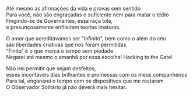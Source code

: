 Até mesmo as afirmações da vida e provas sem sentido  
Para você, não são engraçadas o suficiente nem para matar o tédio  
Fingindo-se de Governantes, essa raça tola,  
e presunçosamente enfileiram teorias imaturas.   

O amor que acreditávamos ser "infinito", bem como o além do céu   
são liberdades criativas que nos foram permitidas   
“Finito” é o que marca o tempo sem piedade  
Negarei até mesmo o amanhã por essa escolha! Hacking to the Gate!   

Não irei permitir que sejam desfeitos,   
esses incontáveis dias brilhantes e promessas com os meus companheiros   
Para tal, enganarei o tempo com os dispositivos que me restaram   
O Observador Solitário já não deverá mais hesitar.   
